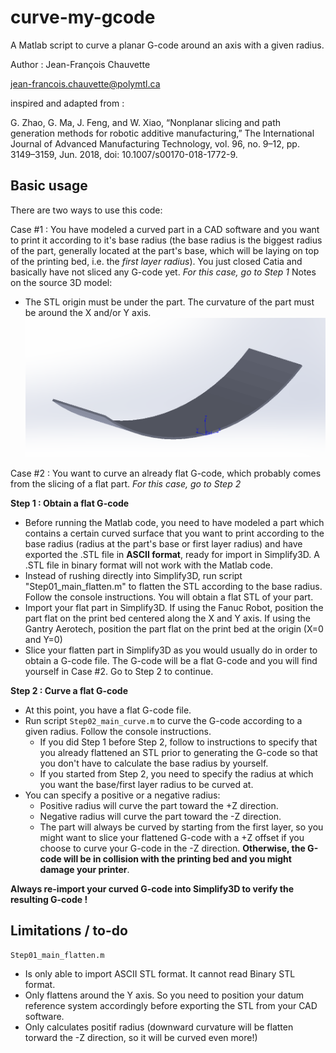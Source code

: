 # curve-my-gcode
A Matlab script to curve a planar G-code around an axis with a given radius.

Author : Jean-François Chauvette

jean-francois.chauvette@polymtl.ca

inspired and adapted from : 

G. Zhao, G. Ma, J. Feng, and W. Xiao, “Nonplanar slicing and path generation methods for robotic additive manufacturing,” The International Journal of Advanced Manufacturing Technology, vol. 96, no. 9–12, pp. 3149–3159, Jun. 2018, doi: 10.1007/s00170-018-1772-9.

## Basic usage
There are two ways to use this code: 

Case #1 : You have modeled a curved part in a CAD software and you want to print it according to it's base radius (the base radius is the biggest radius of the part, generally located at the part's base, which will be laying on top of the printing bed, i.e. the *first layer radius*). You just closed Catia and basically have not sliced any G-code yet. *For this case, go to Step 1*
Notes on the source 3D model:
* The STL origin must be under the part. The curvature of the part must be around the X and/or Y axis.
![Reference Frame example](/examples/ReferenceFrame.PNG)

Case #2 : You want to curve an already flat G-code, which probably comes from the slicing of a flat part. *For this case, go to Step 2*

**Step 1 : Obtain a flat G-code**
* Before running the Matlab code, you need to have modeled a part which contains a certain curved surface that you want to print according to the base radius (radius at the part's base or first layer radius) and have exported the .STL file in **ASCII format**, ready for import in Simplify3D. A .STL file in binary format will not work with the Matlab code.
* Instead of rushing directly into Simplify3D, run script "Step01_main_flatten.m" to flatten the STL according to the base radius. Follow the console instructions. You will obtain a flat STL of your part.
* Import your flat part in Simplify3D. 
	If using the Fanuc Robot, position the part flat on the print bed centered along the X and Y axis. 
	If using the Gantry Aerotech, position the part flat on the print bed at the origin (X=0 and Y=0)
* Slice your flatten part in Simplify3D as you would usually do in order to obtain a G-code file. The G-code will be a flat G-code and you will find yourself in Case #2. Go to Step 2 to continue.

**Step 2 : Curve a flat G-code**
* At this point, you have a flat G-code file.
* Run script `Step02_main_curve.m` to curve the G-code according to a given radius. Follow the console instructions.
  * If you did Step 1 before Step 2, follow to instructions to specify that you already flattened an STL prior to generating the G-code so that you don't have to calculate the base radius by yourself.
  * If you started from Step 2, you need to specify the radius at which you want the base/first layer radius to be curved at.
* You can specify a positive or a negative radius:
  * Positive radius will curve the part toward the +Z direction.
  * Negative radius will curve the part toward the -Z direction.
  * The part will always be curved by starting from the first layer, so you might want to slice your flattened G-code with a +Z offset if you choose to curve your G-code in the -Z direction. **Otherwise, the G-code will be in collision with the printing bed and you might damage your printer**.
  
**Always re-import your curved G-code into Simplify3D to verify the resulting G-code !**

## Limitations / to-do
`Step01_main_flatten.m` 
* Is only able to import ASCII STL format. It cannot read Binary STL format.
* Only flattens around the Y axis. So you need to position your datum reference system accordingly before exporting the STL from your CAD software.
* Only calculates positif radius (downward curvature will be flatten torward the -Z direction, so it will be curved even more!)
